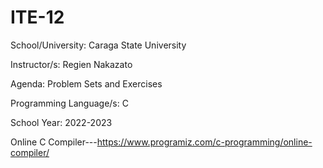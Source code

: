 # ITE-12
School/University: Caraga State University

Instructor/s: Regien Nakazato

Agenda: Problem Sets and Exercises

Programming Language/s: C

School Year: 2022-2023

Online C Compiler---https://www.programiz.com/c-programming/online-compiler/

